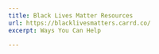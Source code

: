```yaml
---
title: Black Lives Matter Resources
url: https://blacklivesmatters.carrd.co/
excerpt: Ways You Can Help

---
```

